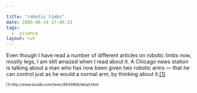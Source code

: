 ```yaml
---

title: "robotic limbs"
date: 2005-06-24 17:46:13
tags:
  -  science
layout: rut
---
```


<p>Even though I have read a number of different articles on robotic limbs now, mostly legs, I am still amazed when I read about it.  A Chicago news station is talking about a man who has now been given two robotic arms &mdash; that he can control just as he would a normal arm, by thinking about it.<a href="http://www.local6.com/news/4643968/detail.html">[1]</a></p>  <font size="-2"> [1] http://www.local6.com/news/4643968/detail.html </font>

